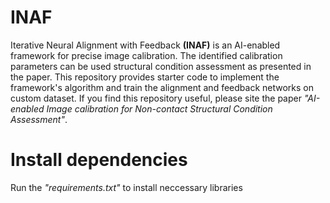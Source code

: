 # **INAF**

Iterative Neural Alignment with Feedback **(INAF)** is an AI-enabled framework for precise image calibration. The identified calibration parameters can be used structural condition assessment as presented in the paper. This repository provides starter code to implement the framework's algorithm and train the alignment and feedback networks on custom dataset. If you find this repository useful, please site the paper *"AI-enabled Image calibration for Non-contact Structural Condition Assessment"*.

# **Install dependencies** 
Run the *"requirements.txt"* to install neccessary libraries
